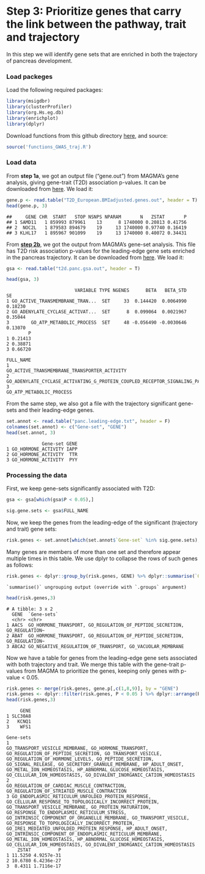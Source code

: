 Step 3: Prioritize genes that carry the link between the pathway, trait
and trajectory
================

In this step we will identify gene sets that are enriched in both the
trajectory of pancreas development.

### Load packeges

Load the following required packages:

``` r
library(msigdbr)
library(clusterProfiler)
library(org.Hs.eg.db)
library(enrichplot)
library(dplyr)
```

Download functions from this github directory
[here](https://github.com/ElkonLab/scGWAS/blob/master/R/functions_scGWAS.R),
and source:

``` r
source('functions_GWAS_traj.R')
```

### Load data

From **step 1a**, we got an output file (“gene.out”) from MAGMA’s gene
analysis, giving gene-trait (T2D) association p-values. It can be
downloaded from
[here](https://github.com/ElkonLab/scGWAS/blob/master/data/magma_outputs/T2D_European.BMIadjusted.genes.out).
We load it:

``` r
gene.p <- read.table("T2D_European.BMIadjusted.genes.out", header = T)
head(gene.p, 3)
```

    ##     GENE CHR  START   STOP NSNPS NPARAM       N   ZSTAT       P
    ## 1 SAMD11   1 859993 879961    13      8 1740000 0.20813 0.41756
    ## 2  NOC2L   1 879583 894679    19     13 1740000 0.97740 0.16419
    ## 3 KLHL17   1 895967 901099    19     13 1740000 0.40072 0.34431

From [**step
2b**](https://github.com/ElkonLab/scGWAS/blob/master/vignettes/2b.md),
we got the output from MAGMA’s gene-set analysis. This file has T2D risk
association p-values for the leading-edge gene sets enriched in the
pancreas trajectory. It can be downloaded from
[here](https://github.com/ElkonLab/scGWAS/blob/master/data/magma_outputs/t2d.panc.gsa.out).
We load it:

``` r
gsa <- read.table("t2d.panc.gsa.out", header = T)

head(gsa, 3)
```

                             VARIABLE TYPE NGENES      BETA   BETA_STD      SE
    1 GO_ACTIVE_TRANSMEMBRANE_TRAN...  SET     33  0.144420  0.0064990 0.18230
    2 GO_ADENYLATE_CYCLASE_ACTIVAT...  SET      8  0.099064  0.0021967 0.35044
    3        GO_ATP_METABOLIC_PROCESS  SET     48 -0.056490 -0.0030646 0.13070
            P
    1 0.21413
    2 0.38871
    3 0.66720
                                                                         FULL_NAME
    1                                 GO_ACTIVE_TRANSMEMBRANE_TRANSPORTER_ACTIVITY
    2 GO_ADENYLATE_CYCLASE_ACTIVATING_G_PROTEIN_COUPLED_RECEPTOR_SIGNALING_PATHWAY
    3                                                     GO_ATP_METABOLIC_PROCESS

From the same step, we also got a file with the trajectory significant
gene-sets and their leading-edge genes.

``` r
set.annot <- read.table("panc.leading-edge.txt", header = F)
colnames(set.annot) <- c("Gene-set", "GENE")
head(set.annot, 3)
```

                 Gene-set GENE
    1 GO_HORMONE_ACTIVITY IAPP
    2 GO_HORMONE_ACTIVITY  TTR
    3 GO_HORMONE_ACTIVITY  PYY

### Processing the data

First, we keep gene-sets significantly associated with T2D:

``` r
gsa <- gsa[which(gsa$P < 0.05),]

sig.gene.sets <- gsa$FULL_NAME
```

Now, we keep the genes from the leading-edge of the significant
(trajectory and trait) gene sets:

``` r
risk.genes <- set.annot[which(set.annot$`Gene-set` %in% sig.gene.sets),]
```

Many genes are members of more than one set and therefore appear
multiple times in this table. We use dplyr to collapse the rows of such
genes as follows:

``` r
risk.genes <- dplyr::group_by(risk.genes, GENE) %>% dplyr::summarise(`Gene-sets` = paste(`Gene-set`, collapse = ", "))
```

    `summarise()` ungrouping output (override with `.groups` argument)

``` r
head(risk.genes,3)
```

    # A tibble: 3 x 2
      GENE  `Gene-sets`                                                             
      <chr> <chr>                                                                   
    1 AACS  GO_HORMONE_TRANSPORT, GO_REGULATION_OF_PEPTIDE_SECRETION, GO_REGULATION~
    2 ABAT  GO_HORMONE_TRANSPORT, GO_REGULATION_OF_PEPTIDE_SECRETION, GO_REGULATION~
    3 ABCA2 GO_NEGATIVE_REGULATION_OF_TRANSPORT, GO_VACUOLAR_MEMBRANE               

Now we have a table for genes from the leading-edge gene sets associated
with both trajectory and trait. We merge this table with the gene-trait
p-values from MAGMA to prioritize the genes, keeping only genes with
p-value &lt; 0.05.

``` r
risk.genes <- merge(risk.genes, gene.p[,c(1,8,9)], by = "GENE") 
risk.genes <- dplyr::filter(risk.genes, P < 0.05 ) %>% dplyr::arrange(P)
head(risk.genes,3)
```

         GENE
    1 SLC30A8
    2   KCNQ1
    3    WFS1
                                                                                                                                                                                                                                                                                                                                                                                                                                                                                                                                                                                       Gene-sets
    1                                                                                                                                                                                                                   GO_TRANSPORT_VESICLE_MEMBRANE, GO_HORMONE_TRANSPORT, GO_REGULATION_OF_PEPTIDE_SECRETION, GO_TRANSPORT_VESICLE, GO_REGULATION_OF_HORMONE_LEVELS, GO_PEPTIDE_SECRETION, GO_SIGNAL_RELEASE, GO_SECRETORY_GRANULE_MEMBRANE, HP_ADULT_ONSET, GO_METAL_ION_HOMEOSTASIS, HP_ABNORMAL_GLUCOSE_HOMEOSTASIS, GO_CELLULAR_ION_HOMEOSTASIS, GO_DIVALENT_INORGANIC_CATION_HOMEOSTASIS
    2                                                                                                                                                                                                                                                                                                                                                                                                                                                                                                  GO_REGULATION_OF_CARDIAC_MUSCLE_CONTRACTION, GO_REGULATION_OF_STRIATED_MUSCLE_CONTRACTION
    3 GO_ENDOPLASMIC_RETICULUM_UNFOLDED_PROTEIN_RESPONSE, GO_CELLULAR_RESPONSE_TO_TOPOLOGICALLY_INCORRECT_PROTEIN, GO_TRANSPORT_VESICLE_MEMBRANE, GO_PROTEIN_MATURATION, GO_RESPONSE_TO_ENDOPLASMIC_RETICULUM_STRESS, GO_INTRINSIC_COMPONENT_OF_ORGANELLE_MEMBRANE, GO_TRANSPORT_VESICLE, GO_RESPONSE_TO_TOPOLOGICALLY_INCORRECT_PROTEIN, GO_IRE1_MEDIATED_UNFOLDED_PROTEIN_RESPONSE, HP_ADULT_ONSET, GO_INTRINSIC_COMPONENT_OF_ENDOPLASMIC_RETICULUM_MEMBRANE, GO_METAL_ION_HOMEOSTASIS, HP_ABNORMAL_GLUCOSE_HOMEOSTASIS, GO_CELLULAR_ION_HOMEOSTASIS, GO_DIVALENT_INORGANIC_CATION_HOMEOSTASIS
        ZSTAT          P
    1 11.5250 4.9257e-31
    2 10.6780 6.4236e-27
    3  8.4311 1.7116e-17
